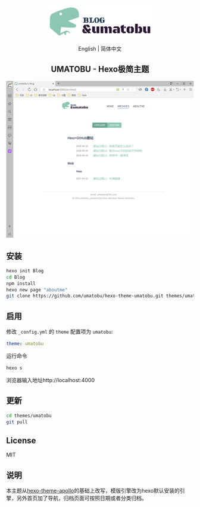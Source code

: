 
<p align="center"><img width="300" src="./show/logo.png"></p>

<div align="center"><a>English</a> | 简体中文</div>

<h2 align="center">UMATOBU - Hexo极简主题</h2>

![hexo-theme-umatobu](./show/show1.png) 

## 安装

``` bash
hexo init Blog 
cd Blog 
npm install
hexo new page "aboutme"
git clone https://github.com/umatobu/hexo-theme-umatobu.git themes/umatobu
```

## 启用

修改 `_config.yml` 的 `theme` 配置项为 `umatobu`:

```yaml
theme: umatobu
```

运行命令
``` bash
hexo s
```

浏览器输入地址http://localhost:4000

## 更新

``` bash
cd themes/umatobu 
git pull
```

## License

MIT

## 说明

本主题从[hexo-theme-apollo]("https://github.com/pinggod/hexo-theme-apollo")的基础上改写，模版引擎改为hexo默认安装的引擎，另外首页加了导航，归档页面可按照日期或者分类归档。